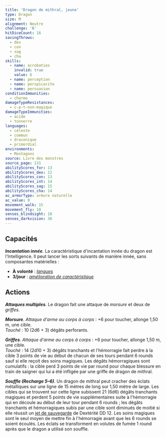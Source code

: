 ```yaml
---
title: 'Dragon de mithral, jeune'
type: Dragon
size: M
alignment: Neutre
challenge: '6'
hitDiceCount: 16
savingThrows:
  - dex
  - con
  - sag
  - cha
skills:
  - name: acrobaties
    invalid: true
    value: 6
  - name: perception
  - name: perspicacite
  - name: persuasion
conditionImmunities:
  - charme
damageTypeResistances:
  - c-p-t-non-magique
damageTypeImmunities:
  - acide
  - tonnerre
languages:
  - céleste
  - commun
  - draconique
  - primordial
environments:
  - Montagnes
source: Livre des monstres
source_page: 131
abilityScores_for: 13
abilityScores_dex: 22
abilityScores_con: 13
abilityScores_int: 14
abilityScores_sag: 15
abilityScores_cha: 14
ac_armorType: armure naturelle
ac_value: 0
movement_walk: 15
movement_fly: 18
senses_blindsight: 18
senses_darkvision: 36
---
```

## Capacités
_**Incantation innée**_. La caractéristique d'incantation innée du dragon est l'Intelligence. Il peut lancer les sorts suivants de manière innée, sans composantes matérielles :
* **À volonté** : [_langues_](/grimoire/langues/)
* **3/jour** : [_amélioration de caractéristique_](/grimoire/amelioration-de-caracteristique/)

## Actions
_**Attaques multiples**_. Le dragon fait une attaque de _morsure_ et deux de _griffes_.

_**Morsure**_. _Attaque d'arme au corps à corps_ : +6 pour toucher, allonge 1,50 m, une cible.  
_Touché_ : 10 (2d6 + 3) dégâts perforants.

_**Griffes**_. _Attaque d'arme au corps à corps_ : +6 pour toucher, allonge 1,50 m, une cible.  
_Touché_ : 14 (2d10 + 3) dégâts tranchants et l'hémorragie fait perdre à la cible 3 points de vie au début de chacun de ses tours pendant 6 rounds sauf si elle reçoit des soins magiques. Les dégâts hémorragiques sont cumulatifs : la cible perd 3 points de vie par round pour chaque blessure en train de saigner qui lui a été infligée par une griffe de dragon de mithral.

_**Souffle (Recharge 5–6)**_. Un dragon de mithral peut cracher des éclats métalliques sur une ligne de 15 mètres de long sur 1,50 mètre de large. Les cibles qui se trouvent sur cette ligne subissent 21 (6d6) dégâts tranchants magiques et perdent 5 points de vie supplémentaires suite à l'hémorragie qui en découle au début de leur tour pendant 6 rounds ; les dégâts tranchants et hémorragiques subis par une cible sont diminués de moitié si elle réussit un [jet de sauvegarde](/utiliser-les-caracteristiques/#jets-de-sauvegarde) de Dextérité DD 12. Les soins magiques sont le seul moyen de mettre fin à l'hémorragie avant que les 6 rounds se soient écoulés. Les éclats se transforment en volutes de fumée 1 round après que le dragon a utilisé son souffle.
